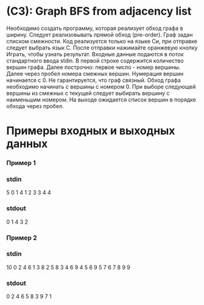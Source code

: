 # (C3): Graph BFS from adjacency list
Необходимо создать программу, которая реализует обход графа в ширину. Следует реализовывать
прямой обход (pre-order). Граф задан списком смежности.
Код реализуется только на языке Си, при отправке следует выбрать язык С.
После отправки нажимайте оранжевую кнопку Играть, чтобы узнать результат.
Входные данные подаются в поток стандартного ввода stdin. В первой строке содержится
количество вершин графа. Далее построчно: первое число - номер вершины. Далее через пробел
номера смежных вершин.
Нумерация вершин начинается с 0. Не гарантируется, что граф связный.
Обход графа необходимо начинать с вершины с номером 0.
При выборе следующей вершины из смежных с текущей следует выбирать вершину с наименьшим
номером.
На выходе ожидается список вершин в порядке обхода через пробел.
# Примеры входных и выходных данных
### Пример 1
### stdin
5
0 1 4
1
2 3
3 4
4

### stdout
0 1 4 3 2 

### Пример 2

### stdin
10
0 2 4 6
1 3 8
2 5 8
3 4 6 9
4 5 6 9
5 7
6
7
8 9
9

### stdout
0 2 4 6 5 8 3 9 7 1
